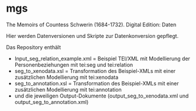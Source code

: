 # mgs
The Memoirs of Countess Schwerin (1684-1732). Digital Edition: Daten

Hier werden Datenversionen und Skripte zur Datenkonversion gepflegt.

Das Repository enthält

* Input_seg_relation_example.xml = Beispiel TEI/XML mit Modellierung der Personenbeziehungen mit tei:seg und tei:relation
* seg_to_xenodata.xsl = Transformation des Beispiel-XMLs mit einer zusätzlichen Modellierung mit tei:xenodata
* seg_to_annotation.xsl = Transformation des Beispiel-XMLs mit einer zusätzlichen Modellierung mit tei:annotation
* und die jeweiligen Output-Dokumente (output_seg_to_xenodata.xml und output_seg_to_annotation.xml)

